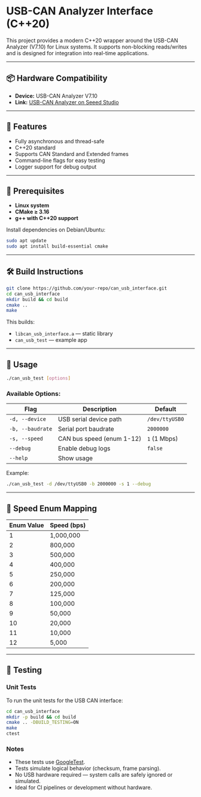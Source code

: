 # USB-CAN Analyzer Interface (C++20)

This project provides a modern C++20 wrapper around the USB-CAN Analyzer (V7.10) for Linux systems. It supports non-blocking reads/writes and is designed for integration into real-time applications.

---

## 📦 Hardware Compatibility

- **Device:** USB-CAN Analyzer V7.10
- **Link:** [USB-CAN Analyzer on Seeed Studio](https://www.seeedstudio.com/USB-CAN-Analyzer-p-2888.html)

---

## 🚀 Features

- Fully asynchronous and thread-safe
- C++20 standard
- Supports CAN Standard and Extended frames
- Command-line flags for easy testing
- Logger support for debug output

---

## 🔧 Prerequisites

- **Linux system**
- **CMake ≥ 3.16**
- **g++ with C++20 support**

Install dependencies on Debian/Ubuntu:
```bash
sudo apt update
sudo apt install build-essential cmake
```

---

## 🛠 Build Instructions

```bash
git clone https://github.com/your-repo/can_usb_interface.git
cd can_usb_interface
mkdir build && cd build
cmake ..
make
```

This builds:
- `libcan_usb_interface.a` — static library
- `can_usb_test` — example app

---

## 🧪 Usage

```bash
./can_usb_test [options]
```

### Available Options:

| Flag          | Description                        | Default           |
|---------------|------------------------------------|-------------------|
| `-d, --device`| USB serial device path             | `/dev/ttyUSB0`    |
| `-b, --baudrate` | Serial port baudrate           | `2000000`         |
| `-s, --speed` | CAN bus speed (enum 1-12)          | `1` (1 Mbps)      |
| `--debug`     | Enable debug logs                 | `false`           |
| `--help`      | Show usage                        |                   |

Example:
```bash
./can_usb_test -d /dev/ttyUSB0 -b 2000000 -s 1 --debug
```

---

## 🧰 Speed Enum Mapping

| Enum Value | Speed (bps) |
|------------|-------------|
| 1          | 1,000,000    |
| 2          | 800,000      |
| 3          | 500,000      |
| 4          | 400,000      |
| 5          | 250,000      |
| 6          | 200,000      |
| 7          | 125,000      |
| 8          | 100,000      |
| 9          | 50,000       |
| 10         | 20,000       |
| 11         | 10,000       |
| 12         | 5,000        |

---

## 🧪 Testing

### Unit Tests

To run the unit tests for the USB CAN interface:

```bash
cd can_usb_interface
mkdir -p build && cd build
cmake .. -DBUILD_TESTING=ON
make
ctest
```

### Notes

- These tests use [GoogleTest](https://github.com/google/googletest).
- Tests simulate logical behavior (checksum, frame parsing).
- No USB hardware required — system calls are safely ignored or simulated.
- Ideal for CI pipelines or development without hardware.
